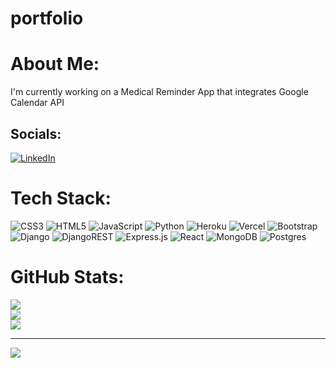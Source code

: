 # portfolio

# About Me:

I'm currently working on a Medical Reminder App that integrates Google Calendar API

## Socials:

[![LinkedIn](https://img.shields.io/badge/LinkedIn-%230077B5.svg?logo=linkedin&logoColor=white)](https://linkedin.com/in/daniel-z-loewenstein)

# Tech Stack:

![CSS3](https://img.shields.io/badge/css3-%231572B6.svg?style=for-the-badge&logo=css3&logoColor=white) ![HTML5](https://img.shields.io/badge/html5-%23E34F26.svg?style=for-the-badge&logo=html5&logoColor=white) ![JavaScript](https://img.shields.io/badge/javascript-%23323330.svg?style=for-the-badge&logo=javascript&logoColor=%23F7DF1E) ![Python](https://img.shields.io/badge/python-3670A0?style=for-the-badge&logo=python&logoColor=ffdd54) ![Heroku](https://img.shields.io/badge/heroku-%23430098.svg?style=for-the-badge&logo=heroku&logoColor=white) ![Vercel](https://img.shields.io/badge/vercel-%23000000.svg?style=for-the-badge&logo=vercel&logoColor=white) ![Bootstrap](https://img.shields.io/badge/bootstrap-%23563D7C.svg?style=for-the-badge&logo=bootstrap&logoColor=white) ![Django](https://img.shields.io/badge/django-%23092E20.svg?style=for-the-badge&logo=django&logoColor=white) ![DjangoREST](https://img.shields.io/badge/DJANGO-REST-ff1709?style=for-the-badge&logo=django&logoColor=white&color=ff1709&labelColor=gray) ![Express.js](https://img.shields.io/badge/express.js-%23404d59.svg?style=for-the-badge&logo=express&logoColor=%2361DAFB) ![React](https://img.shields.io/badge/react-%2320232a.svg?style=for-the-badge&logo=react&logoColor=%2361DAFB) ![MongoDB](https://img.shields.io/badge/MongoDB-%234ea94b.svg?style=for-the-badge&logo=mongodb&logoColor=white) ![Postgres](https://img.shields.io/badge/postgres-%23316192.svg?style=for-the-badge&logo=postgresql&logoColor=white)

# GitHub Stats:

![](https://github-readme-stats.vercel.app/api?username=loewenst&theme=vue&hide_border=false&include_all_commits=true&count_private=true)<br/>
![](https://github-readme-streak-stats.herokuapp.com/?user=loewenst&theme=vue&hide_border=false)<br/>
![](https://github-readme-stats.vercel.app/api/top-langs/?username=loewenst&theme=vue&hide_border=false&include_all_commits=true&count_private=true&layout=compact)

---

[![](https://visitcount.itsvg.in/api?id=loewenst&icon=5&color=0)](https://visitcount.itsvg.in)

<!-- Proudly created with GPRM ( https://gprm.itsvg.in ) -->
